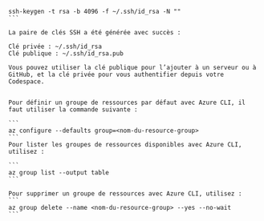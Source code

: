 
````
ssh-keygen -t rsa -b 4096 -f ~/.ssh/id_rsa -N ""
```

La paire de clés SSH a été générée avec succès :

Clé privée : ~/.ssh/id_rsa
Clé publique : ~/.ssh/id_rsa.pub

Vous pouvez utiliser la clé publique pour l’ajouter à un serveur ou à GitHub, et la clé privée pour vous authentifier depuis votre Codespace.


Pour définir un groupe de ressources par défaut avec Azure CLI, il faut utiliser la commande suivante :

```
az configure --defaults group=<nom-du-resource-group>
```
Pour lister les groupes de ressources disponibles avec Azure CLI, utilisez :

```
az group list --output table
```

Pour supprimer un groupe de ressources avec Azure CLI, utilisez :
```
az group delete --name <nom-du-resource-group> --yes --no-wait
```